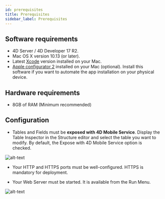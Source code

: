 ```yaml
---
id: prerequisites
title: Prerequisites
sidebar_label: Prerequisites
---
```

## Software requirements

* 4D Server / 4D Developer 17 R2.
* Mac OS X version 10.13 (or later).
* Latest [Xcode](https://itunes.apple.com/us/app/xcode/id497799835) version installed on your Mac.
* [Apple configurator 2](https://itunes.apple.com/us/app/apple-configurator-2/id1037126344) installed on your Mac (optional). Install this software if you want to automate the app installation on your physical device.

## Hardware requirements

* 8GB of RAM (Minimum recommended)

## Configuration

* Tables and Fields must be **exposed with 4D Mobile Service**. Display the Table Inspector in the Structure editor and select the table you want to modify. By default, the Expose with 4D Mobile Service option is checked.

![alt-text](assets/prerequisites/Expose-table-fields-4D-mobile.png)

* Your HTTP and HTTPS ports must be well-configured. HTTPS is mandatory for deployment.

* Your Web Server must be started. It is available from the Run Menu.

![alt-text](assets/prerequisites/Start-web-server.png)